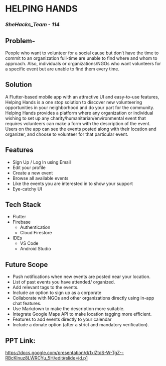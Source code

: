 

# HELPING HANDS
### _SheHacks_Team - 114_

## Problem- 
People who want to volunteer for a social cause but don’t have the time to commit to an organization full-time are unable to find where and whom to approach. Also, individuals or organizations/NGOs who want volunteers for a specific event but are unable to find them every time.

## Solution
A Flutter-based mobile app with an attractive UI and easy-to-use features, Helping Hands is a one stop solution to discover new volunteering opportunities in your neighborhood and do your part for the community.
Helping Hands provides a platform where any organization or individual wishing to set up any charity/humanitarian/environmental event that requires volunteers can make a form with the description of the event.
Users on the app can see the events posted along with their location and organizer, and choose to volunteer for that particular event.
## Features
- Sign Up / Log In using Email
- Edit your profile
- Create a new event
- Browse all available events
- Like the events you are interested in to show your support
- Eye-catchy UI

## Tech Stack
-   Flutter
-   Firebase
    -   Authentication
    -   Cloud Firestore
-   IDEs
    -   VS Code
    -   Android Studio

## Future Scope
-   Push notifications when new events are posted near your location.
-   List of past events you have attended/ organized.
-   Add relevant tags to the events.
-   Include an option to sign up as a corporate
-   Collaborate with NGOs and other organizations directly using in-app chat features.
-   Use Markdown to make the description more suitable.
-   Integrate Google Maps API to make location tagging more efficient.
-   Features to add events directly to your calendar
-   Include a donate option (after a strict and mandatory verification).

## PPT Link: 
https://docs.google.com/presentation/d/1xlZtdS-W-TgZ--RBcKlnuz8LWRCYu_5H/edit#slide=id.p1
